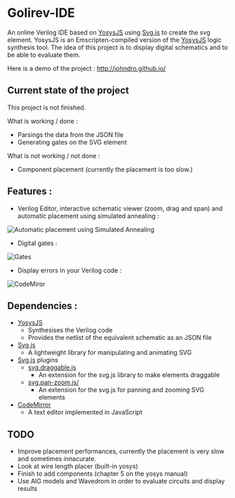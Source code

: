 # Golirev-IDE
An online Verilog IDE based on [YosysJS](http://www.clifford.at/yosys/yosysjs.html) using [Svg.js](http://svgjs.com/) to create the svg element. YosysJS is an Emscripten-compiled version of the [YosysJS](http://www.clifford.at/yosys/) logic synthesis tool. The idea of this project is to display digital schematics and to be able to evaluate them.

Here is a demo of the project : http://johndro.github.io/

## Current state of the project

This project is not finished.

What is working / done :
* Parsings the data from the JSON file
* Generating gates on the SVG element


What is not working / not done :
* Component placement (currently the placement is too slow.)

## Features :
* Verilog Editor, interactive schematic viewer (zoom, drag and span) and automatic placement using simulated annealing :

![Automatic placement using Simulated Annealing](http://i.imgur.com/tBE2wLr.png)
* Digital gates : 

![Gates](http://i.imgur.com/mPVuerk.png)
* Display errors in your Verilog code :

![CodeMiror](http://i.imgur.com/vDswAv7.png)

## Dependencies :
* [YosysJS](http://www.clifford.at/yosys/yosysjs.html)
    - Synthesises the Verilog code
    - Provides the netlist of the equivalent schematic as an JSON file
* [Svg.js](http://svgjs.com/)
    - A lightweight library for manipulating and animating SVG
* [Svg.js](http://svgjs.com/) plugins
    - [svg.draggable.js](https://github.com/wout/svg.draggable.js)
      - An extension for the svg.js library to make elements draggable
    - [svg.pan-zoom.js/](https://github.com/jillix/svg.pan-zoom.js/)
      - An extension for the svg.js for panning and zooming SVG elements
* [CodeMirror](http://codemirror.net)
    - A text editor implemented in JavaScript

## TODO
* Improve placement performances, currently the placement is very slow and sometimes innacurate.
* Look at wire length placer (built-in yosys)
* Finish  to add components (chapter 5 on the yosys manual)
* Use AIG models and Wavedrom in order to evaluate circuits and display results


